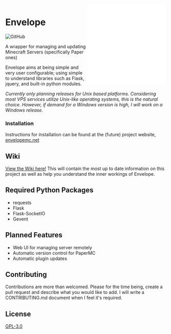 <img src="https://raw.githubusercontent.com/envelopemc/envelope/dev/tools/logo.svg" align="right" height="250" width="250">

# Envelope

![GitHub](https://img.shields.io/github/license/envelopemc/envelope?style=flat-square)

A wrapper for managing and updating Minecraft Servers (specifically Paper ones)

Envelope aims at being simple and very user configurable; using simple to understand libraries such as Flask, jquery, and built-in python modules.

*Currently only planning releases for Unix based platforms. Considering most VPS services utilize Unix-like operating systems, this is the natural choice. However, if demand for a Windows version is high, I will work on a Windows release.*

### Installation
Instructions for installation can be found at the (future) project website, [envelopemc.net](https://envelopemc.net)

## Wiki
[View the Wiki here!](https://github.com/lennibot/envelope/wiki) This will contain the most up to date information on this project as well as help you understand the inner workings of Envelope.


## Required Python Packages
* requests
* Flask
* Flask-SocketIO
* Gevent

## Planned Features
* Web UI for managing server remotely
* Automatic version control for PaperMC
* Automatic plugin updates

## Contributing
Contributions are more than welcomed. 
Please for the time being, create a pull request and describe what you would like to add. I will write a CONTRIBUTING.md document when I feel it's required.

## License
[GPL-3.0](https://choosealicense.com/licenses/gpl-3.0/)
